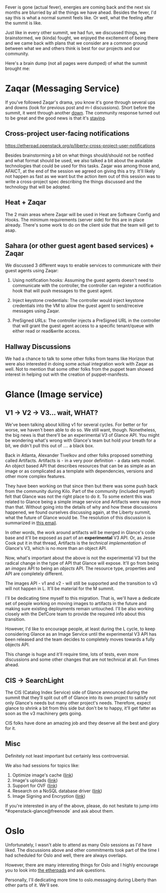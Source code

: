 <!---
$"metadata"$
{
  "md": true,
  "title": "Back from Vancouver, towards Liberty",
  "draft": false,
  "slug": "back-from-vancouver-towards-liberty",
  "tags": [
    "openstack",
    "glance",
    "zaqar"
]}
$"metadata"$
-->

Fever is gone (actual fever), energies are coming back and the next six months are blurried by all the things we have ahead. Besides the fever, I'd say this is what a normal summit feels like. Or well, what the feeling after the summit is like.

Just like in every other summit, we had fun, we discussed things, we brainstormed, we (kinda) fought, we enjoyed the excitement of being there and we came back with plans that we consider are a common ground between what we and others think is best for our projects and our community.

Here's a brain dump (not all pages were dumped) of what the summit brought me:

Zaqar (Messaging Service)
=========================

If you've followed Zaqar's drama, you know it's gone through several ups and downs (look for previous post and m-l discussions). Short before the summit, it went through another [down](http://lists.openstack.org/pipermail/openstack-dev/2015-April/061967.html). The community response turned out to be great and the good news is that it's [staying](http://lists.openstack.org/pipermail/openstack-dev/2015-May/064739.html).

Cross-project user-facing notifications
---------------------------------------

https://etherpad.openstack.org/p/liberty-cross-project-user-notifications

Besides brainstorming a bit on what things should/should not be notified and what format should be used, we also talked a bit about the available technologies that could be used for this tasks. Zaqar was among those and, AFAICT, at the end of the session we agreed on giving this a try. It'll likely not happen as fast as we want but the action item out of this session was to write a cross-project spec describing the things discussed and the technology that will be
adopted.

Heat + Zaqar
------------

The 2 main areas where Zaqar will be used in Heat are Software Config and Hooks. The minimum requirements (server side) for this are in place already. There's some work to do on the client side that the team will get to asap.


Sahara (or other guest agent based services) + Zaqar
----------------------------------------------------

We discussed 3 different ways to enable services to communicate with their guest agents using Zaqar:

1) Using notification hooks: Assuming the guest agents doesn't need to communicate with the controller, the controller can register a notification hook that will push messages to the guest agent.

2) Inject keystone credentials: The controller would inject keystone credentials into the VM to allow the guest agent to send/receive messages using Zaqar.

3) PreSigned URLs: The controller injects a PreSigned URL in the controller that will grant the guest agent access to a specific tenant/queue with either read or read&write access.


Hallway Discussions
-------------------

We had a chance to talk to some other folks from teams like Horizon that were also interested in doing some actual integration work with Zaqar as well. Not to mention that some other folks from the puppet team showed interest in helping out with the creation of puppet-manifests.


Glance (Image service)
=======================

V1 -> V2 -> V3... wait, WHAT?
-----------------------------

We've been talking about killing v1 for several cycles. For better or for worse, we haven't been able to do so. We still want, though. Nonetheless, the big news is that there'll be an experimental V3 of Glance API. You might be wondering what's wrong with Glance's team but hold your breath for a bit, we didn't pull this out of .... a black box.

Back in Atlanta, Alexander Tivelkov and other folks proposed something called Artifacts. Artifacts is - in a very poor definition - a data sets model. An object based API that describes resources that can be as simple as an image or as complicated as a template with dependencies, versions and other more complex features.

They have been working on that since then but there was some push back from the community during Kilo. Part of the community (included myself) felt that Glance was not the right place to do it. To some extent this was related to Glance being a simple image service and Artifacts were way more than that. Without going into the details of why and how these discussions happened, we found ourselves discussing again, at the Liberty summit, what the future of Glance would be. The resolution of this discussion is summarized in [this email](http://lists.openstack.org/pipermail/openstack-dev/2015-May/064603.html).

In other words, the work around artifacts will be merged in Glance's code base and it'll be exposed as part of an **experimental** V3 API. Or, as Jesse Cook put it in that thread, Artifacts is the *technical implementation* of Glance's V3, which is no more than an object API.

Now, what's important about the above is not the experimental V3 but the radical change in the type of API that Glance will expose. It'll go from being an *images* API to being an *objects* API. The resource type, properties and API are completely different.

The images API - v1 and v2 - will still be supported and the transition to v3 will not happen in L. It'll be material for the M summit.

I'll be dedicating time myself to this migration. That is, we'll have a dedicate set of people working on moving images to artifacts in the future and making sure existing deployments remain untouched. I'll be also working closely with the DefCore team to provide the required info about this transition.

However, I'd like to encourage people, at least during the L cycle, to keep considering Glance as an Image Service until the experimental V3 API has been released and the team decides to completely moves towards a fully objects API.

This change is huge and it'll require time, lots of tests, even more discussions and some other changes that are not technical at all. Fun times ahead.

CIS -> SearchLight
------------------

The CIS (Catalog Index Service) side of Glance announced during the summit that they'll split out off of Glance into its own project to satisfy not only Glance's needs but many other project's needs. Therefore, expect glance to shrink a bit from this side but don't be to happy, it'll get fatter as soon as the v3 machinery gets going.

CIS folks have done an amazing job and they deserve all the best and glory for it.

Misc
----

Definitely not least important but certainly less controversial.

We also had sessions for topics like:

1. Optimize image's cache ([link](https://etherpad.openstack.org/p/liberty-caching))
2. Image's uploads ([link](https://etherpad.openstack.org/p/liberty-glance-reliable-upload))
3. Support for OVF ([link](https://etherpad.openstack.org/p/OVF-support-in-glance))
4. Research on a NoSQL database driver ([link](https://etherpad.openstack.org/p/liberty-glance-nosql-backend))
5. Image Signing and Encryption ([link](https://etherpad.openstack.org/p/liberty-glance-image-signing-and-encryption))

If you're interested in any of the above, please, do not hesitate to jump into *#openstack-glance@freenode` and ask about them.

Oslo
====

Unfortunately, I wasn't able to attend as many Oslo sessions as I'd have liked. The discussions above and other commitments took part of the time I had scheduled for Oslo and well, there are always overlaps.

However, there are many interesting things for Oslo and I highly encourage you to look into [the etherpads](https://wiki.openstack.org/wiki/Design_Summit/Liberty/Etherpads#Oslo) and ask questions.

Personally, I'll dedicating more time to oslo.messaging during Liberty than other parts of it. We'll see.